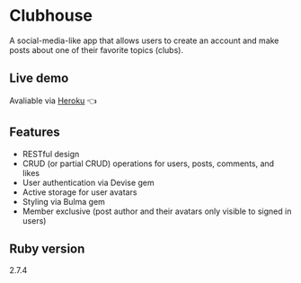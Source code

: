 # Clubhouse

A social-media-like app that allows users to create an account and make posts about one of their favorite topics (clubs).

## Live demo

Avaliable via [Heroku](https://dashboard.heroku.com/apps/blooming-beach-64816) 👈

## Features

- RESTful design
- CRUD (or partial CRUD) operations for users, posts, comments, and likes
- User authentication via Devise gem
- Active storage for user avatars
- Styling via Bulma gem
- Member exclusive (post author and their avatars only visible to signed in users)

## Ruby version

2.7.4

